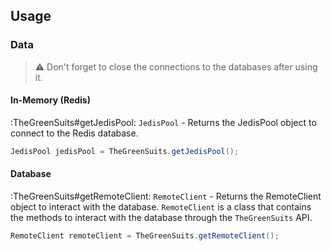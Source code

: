 ## Usage

### Data

> ⚠️ Don't forget to close the connections to the databases after using it.

#### In-Memory (Redis)

:TheGreenSuits#getJedisPool: `JedisPool` - Returns the JedisPool object to connect to the Redis database.

```java
JedisPool jedisPool = TheGreenSuits.getJedisPool();
```

#### Database

:TheGreenSuits#getRemoteClient: `RemoteClient` - Returns the RemoteClient object to interact with the database.
`RemoteClient` is a class that contains the methods to interact with the database through the `TheGreenSuits` API.

```java
RemoteClient remoteClient = TheGreenSuits.getRemoteClient();
```
